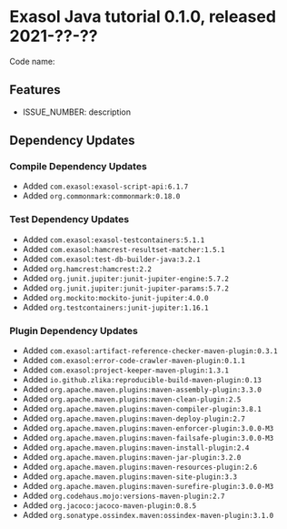 # Exasol Java tutorial 0.1.0, released 2021-??-??

Code name:

## Features

* ISSUE_NUMBER: description
## Dependency Updates

### Compile Dependency Updates

* Added `com.exasol:exasol-script-api:6.1.7`
* Added `org.commonmark:commonmark:0.18.0`

### Test Dependency Updates

* Added `com.exasol:exasol-testcontainers:5.1.1`
* Added `com.exasol:hamcrest-resultset-matcher:1.5.1`
* Added `com.exasol:test-db-builder-java:3.2.1`
* Added `org.hamcrest:hamcrest:2.2`
* Added `org.junit.jupiter:junit-jupiter-engine:5.7.2`
* Added `org.junit.jupiter:junit-jupiter-params:5.7.2`
* Added `org.mockito:mockito-junit-jupiter:4.0.0`
* Added `org.testcontainers:junit-jupiter:1.16.1`

### Plugin Dependency Updates

* Added `com.exasol:artifact-reference-checker-maven-plugin:0.3.1`
* Added `com.exasol:error-code-crawler-maven-plugin:0.1.1`
* Added `com.exasol:project-keeper-maven-plugin:1.3.1`
* Added `io.github.zlika:reproducible-build-maven-plugin:0.13`
* Added `org.apache.maven.plugins:maven-assembly-plugin:3.3.0`
* Added `org.apache.maven.plugins:maven-clean-plugin:2.5`
* Added `org.apache.maven.plugins:maven-compiler-plugin:3.8.1`
* Added `org.apache.maven.plugins:maven-deploy-plugin:2.7`
* Added `org.apache.maven.plugins:maven-enforcer-plugin:3.0.0-M3`
* Added `org.apache.maven.plugins:maven-failsafe-plugin:3.0.0-M3`
* Added `org.apache.maven.plugins:maven-install-plugin:2.4`
* Added `org.apache.maven.plugins:maven-jar-plugin:3.2.0`
* Added `org.apache.maven.plugins:maven-resources-plugin:2.6`
* Added `org.apache.maven.plugins:maven-site-plugin:3.3`
* Added `org.apache.maven.plugins:maven-surefire-plugin:3.0.0-M3`
* Added `org.codehaus.mojo:versions-maven-plugin:2.7`
* Added `org.jacoco:jacoco-maven-plugin:0.8.5`
* Added `org.sonatype.ossindex.maven:ossindex-maven-plugin:3.1.0`
